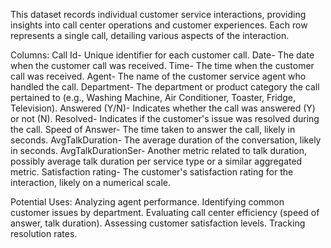 This dataset records individual customer service interactions, providing insights into call center operations and customer experiences. Each row represents a single call, detailing various aspects of the interaction.

Columns:
Call Id- Unique identifier for each customer call.
Date- The date when the customer call was received.
Time- The time when the customer call was received.
Agent- The name of the customer service agent who handled the call.
Department- The department or product category the call pertained to (e.g., Washing Machine, Air Conditioner, Toaster, Fridge, Television).
Answered (Y/N)- Indicates whether the call was answered (Y) or not (N).
Resolved- Indicates if the customer's issue was resolved during the call.
Speed of Answer- The time taken to answer the call, likely in seconds.
AvgTalkDuration- The average duration of the conversation, likely in seconds.
AvgTalkDurationSer- Another metric related to talk duration, possibly average talk duration per service type or a similar aggregated metric.
Satisfaction rating- The customer's satisfaction rating for the interaction, likely on a numerical scale.

Potential Uses:
Analyzing agent performance.
Identifying common customer issues by department.
Evaluating call center efficiency (speed of answer, talk duration).
Assessing customer satisfaction levels.
Tracking resolution rates.
